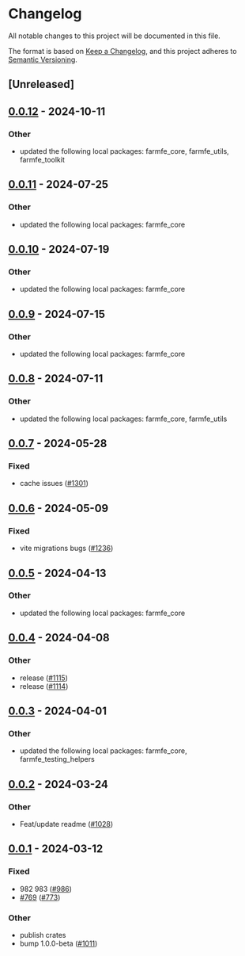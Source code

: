 # Changelog
All notable changes to this project will be documented in this file.

The format is based on [Keep a Changelog](https://keepachangelog.com/en/1.0.0/),
and this project adheres to [Semantic Versioning](https://semver.org/spec/v2.0.0.html).

## [Unreleased]

## [0.0.12](https://github.com/ErKeLost/farm/compare/farmfe_plugin_define-v0.0.11...farmfe_plugin_define-v0.0.12) - 2024-10-11

### Other

- updated the following local packages: farmfe_core, farmfe_utils, farmfe_toolkit

## [0.0.11](https://github.com/farm-fe/farm/compare/farmfe_plugin_define-v0.0.10...farmfe_plugin_define-v0.0.11) - 2024-07-25

### Other
- updated the following local packages: farmfe_core

## [0.0.10](https://github.com/farm-fe/farm/compare/farmfe_plugin_define-v0.0.9...farmfe_plugin_define-v0.0.10) - 2024-07-19

### Other
- updated the following local packages: farmfe_core

## [0.0.9](https://github.com/farm-fe/farm/compare/farmfe_plugin_define-v0.0.8...farmfe_plugin_define-v0.0.9) - 2024-07-15

### Other
- updated the following local packages: farmfe_core

## [0.0.8](https://github.com/farm-fe/farm/compare/farmfe_plugin_define-v0.0.7...farmfe_plugin_define-v0.0.8) - 2024-07-11

### Other
- updated the following local packages: farmfe_core, farmfe_utils

## [0.0.7](https://github.com/farm-fe/farm/compare/farmfe_plugin_define-v0.0.6...farmfe_plugin_define-v0.0.7) - 2024-05-28

### Fixed
- cache issues ([#1301](https://github.com/farm-fe/farm/pull/1301))

## [0.0.6](https://github.com/farm-fe/farm/compare/farmfe_plugin_define-v0.0.5...farmfe_plugin_define-v0.0.6) - 2024-05-09

### Fixed
- vite migrations bugs ([#1236](https://github.com/farm-fe/farm/pull/1236))

## [0.0.5](https://github.com/farm-fe/farm/compare/farmfe_plugin_define-v0.0.4...farmfe_plugin_define-v0.0.5) - 2024-04-13

### Other
- updated the following local packages: farmfe_core

## [0.0.4](https://github.com/farm-fe/farm/compare/farmfe_plugin_define-v0.0.3...farmfe_plugin_define-v0.0.4) - 2024-04-08

### Other
- release ([#1115](https://github.com/farm-fe/farm/pull/1115))
- release ([#1114](https://github.com/farm-fe/farm/pull/1114))

## [0.0.3](https://github.com/farm-fe/farm/compare/farmfe_plugin_define-v0.0.2...farmfe_plugin_define-v0.0.3) - 2024-04-01

### Other
- updated the following local packages: farmfe_core, farmfe_testing_helpers

## [0.0.2](https://github.com/farm-fe/farm/compare/farmfe_plugin_define-v0.0.1...farmfe_plugin_define-v0.0.2) - 2024-03-24

### Other
- Feat/update readme ([#1028](https://github.com/farm-fe/farm/pull/1028))

## [0.0.1](https://github.com/farm-fe/farm/releases/tag/farmfe_plugin_define-v0.0.1) - 2024-03-12

### Fixed
- 982 983 ([#986](https://github.com/farm-fe/farm/pull/986))
- [#769](https://github.com/farm-fe/farm/pull/769) ([#773](https://github.com/farm-fe/farm/pull/773))

### Other
- publish crates
- bump 1.0.0-beta ([#1011](https://github.com/farm-fe/farm/pull/1011))

